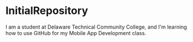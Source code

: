 # InitialRepository
I am a student at Delaware Technical Community College, and I'm learning how to use GitHub for my Mobile App Development class.
